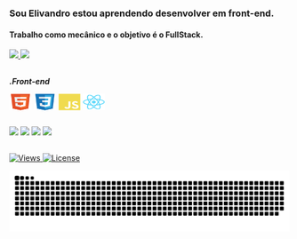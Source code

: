 <h3>Sou Elivandro estou aprendendo desenvolver em front-end.</h3>
<h4>Trabalho como mecânico e o objetivo é o FullStack.</h4>


<div>
  <a href="#"><img width="50%" src="https://github-readme-stats.vercel.app/api?username=Elivandro&show_icons=true&theme=github_dark&include_all_commits=true&count_private=true" />
    <img width="49%" src="https://github-readme-stats.vercel.app/api/top-langs/?username=Elivandro&layout=compact&langs_count=7&theme=github_dark" /></a>
</div>

##

**_.Front-end_**
<div style="display: inline_block">
  <a href="https://www.devmedia.com.br/certificado/tecnologia/html/elivandro-1" target="_blank"><img align="center" alt="Elivandro-HTML" title="HTML5" height="30" width="40" src="https://raw.githubusercontent.com/devicons/devicon/master/icons/html5/html5-original.svg"></a>
  <a href="https://www.devmedia.com.br/certificado/tecnologia/css/elivandro-1" target="_blank"><img align="center" alt="Elivandro-CSS" title="CSS3" height="30" width="40" src="https://raw.githubusercontent.com/devicons/devicon/master/icons/css3/css3-original.svg"></a>
  <a href="https://www.devmedia.com.br/certificado/tecnologia/javascript/elivandro-1" target="_blank"><img align="center" alt="Elivandro-JS" title="JavaScript" height="30" width="40" src="https://raw.githubusercontent.com/devicons/devicon/master/icons/javascript/javascript-plain.svg"></a>
  <a href="https://www.devmedia.com.br/certificado/tecnologia/react-native/elivandro-1" target="_blank"> <img align="center" alt="Elivandro-React" title="React-Native" height="30" width="40" src="https://raw.githubusercontent.com/devicons/devicon/master/icons/react/react-original.svg"></a>
</div>

##

<div>
  <a target="_blank" href="https://www.linkedin.com/in/elivandro-silva-55b057227/"><img src="https://img.shields.io/badge/-LinkedIn-%230077B5?style=for-the-badge&logo=linkedin&logoColor=white"></a>
  <a target="_blank" href="https://www.instagram.com/elivandro.eas/"><img src="https://img.shields.io/badge/-Instagram-%23E4405F?style=for-the-badge&logo=instagram&logoColor=white"></a>
  <a target="_blank" href="https://www.facebook.com/ElivandroEAS"><img src="https://img.shields.io/badge/Facebook-1877F2?style=for-the-badge&logo=facebook&logoColor=white"></a>
  <a target="_blank" href="mailto:Elivandro@hotmail.com.br"><img src="https://img.shields.io/badge/-hotmail-%23333?style=for-the-badge&logo=microsoft-outlook&logoColor=blue"></a>
</div>

##

<div>
  
  <a href="#">
    <img height="30" width="150" src="https://komarev.com/ghpvc/?username=Elivandro&color=lightgrey" alt="Views"/>
    <img height="30" width="150" src="https://img.shields.io/github/license/Elivandro/Elivandro.svg" alt="License"/>

  
  ![Snake animation](https://github.com/Elivandro/Elivandro/blob/output/github-contribution-grid-snake.svg)
    
  </a>
</div>
